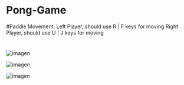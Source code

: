 # Pong-Game


#Paddle Movement:
Left Player, should use R | F keys for moving
Right Player, should use U | J keys for moving
#
![imagen](https://user-images.githubusercontent.com/49128144/148707201-cdf3972e-9fa0-4d55-92a7-2f42a5a2fdda.png)



![imagen](https://user-images.githubusercontent.com/49128144/148707209-0222db95-6abc-4337-a1a7-3ab69f0848e3.png)



![imagen](https://user-images.githubusercontent.com/49128144/148707228-b7bfd87b-ce4b-41a3-968a-d91d36da2162.png)
